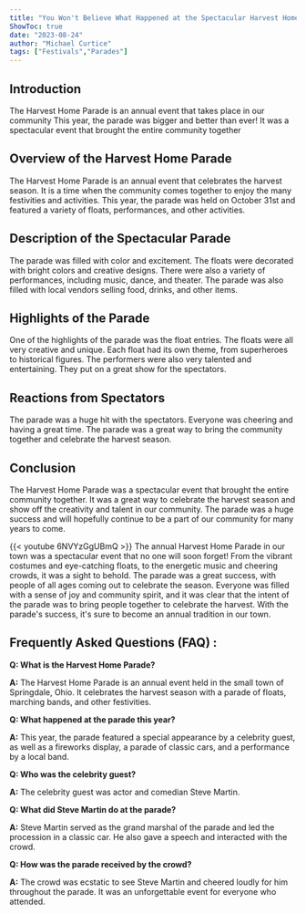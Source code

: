 ```yaml
---
title: "You Won't Believe What Happened at the Spectacular Harvest Home Parade!"
ShowToc: true 
date: "2023-08-24"
author: "Michael Curtice" 
tags: ["Festivals","Parades"]
---
```

## Introduction

The Harvest Home Parade is an annual event that takes place in our community This year, the parade was bigger and better than ever! It was a spectacular event that brought the entire community together

## Overview of the Harvest Home Parade

The Harvest Home Parade is an annual event that celebrates the harvest season. It is a time when the community comes together to enjoy the many festivities and activities. This year, the parade was held on October 31st and featured a variety of floats, performances, and other activities.

## Description of the Spectacular Parade

The parade was filled with color and excitement. The floats were decorated with bright colors and creative designs. There were also a variety of performances, including music, dance, and theater. The parade was also filled with local vendors selling food, drinks, and other items.

## Highlights of the Parade

One of the highlights of the parade was the float entries. The floats were all very creative and unique. Each float had its own theme, from superheroes to historical figures. The performers were also very talented and entertaining. They put on a great show for the spectators.

## Reactions from Spectators

The parade was a huge hit with the spectators. Everyone was cheering and having a great time. The parade was a great way to bring the community together and celebrate the harvest season.

## Conclusion

The Harvest Home Parade was a spectacular event that brought the entire community together. It was a great way to celebrate the harvest season and show off the creativity and talent in our community. The parade was a huge success and will hopefully continue to be a part of our community for many years to come.

{{< youtube 6NVYzGgUBmQ >}} 
The annual Harvest Home Parade in our town was a spectacular event that no one will soon forget! From the vibrant costumes and eye-catching floats, to the energetic music and cheering crowds, it was a sight to behold. The parade was a great success, with people of all ages coming out to celebrate the season. Everyone was filled with a sense of joy and community spirit, and it was clear that the intent of the parade was to bring people together to celebrate the harvest. With the parade's success, it's sure to become an annual tradition in our town.

## Frequently Asked Questions (FAQ) :
**Q: What is the Harvest Home Parade?**

**A:** The Harvest Home Parade is an annual event held in the small town of Springdale, Ohio. It celebrates the harvest season with a parade of floats, marching bands, and other festivities.

**Q: What happened at the parade this year?**

**A:** This year, the parade featured a special appearance by a celebrity guest, as well as a fireworks display, a parade of classic cars, and a performance by a local band.

**Q: Who was the celebrity guest?**

**A:** The celebrity guest was actor and comedian Steve Martin.

**Q: What did Steve Martin do at the parade?**

**A:** Steve Martin served as the grand marshal of the parade and led the procession in a classic car. He also gave a speech and interacted with the crowd.

**Q: How was the parade received by the crowd?**

**A:** The crowd was ecstatic to see Steve Martin and cheered loudly for him throughout the parade. It was an unforgettable event for everyone who attended.



